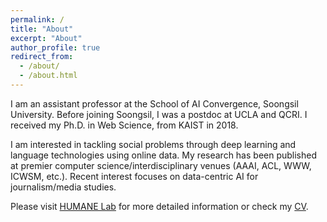 ```yaml
---
permalink: /
title: "About"
excerpt: "About"
author_profile: true
redirect_from:
  - /about/
  - /about.html
---
```


I am an assistant professor at the School of AI Convergence, Soongsil University. Before joining Soongsil, I was a postdoc at UCLA and QCRI. I received my Ph.D. in Web Science, from KAIST in 2018.

I am interested in tackling social problems through deep learning and language technologies using online data. My research has been published at premier computer science/interdisciplinary venues (AAAI, ACL, WWW, ICWSM, etc.). Recent interest focuses on data-centric AI for journalism/media studies.

Please visit [HUMANE Lab](https://ssu-humane.github.io) for more detailed information or check my [CV](/files/Kunwoo_CV.pdf).


<!--- 
# News

{% for post in site.news reversed %}
  {% include archive-single-news.html %}
{% endfor %}
-->
